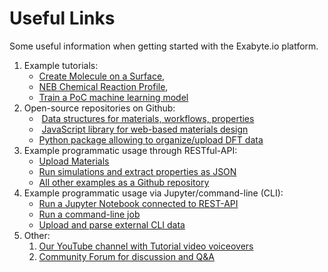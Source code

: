 # Useful Links

Some useful information when getting started with the Exabyte.io platform.

<!-- TODO: convert to markdown -->

<ol>
    <li>Example tutorials:
        <ul>
            <li><a href="/tutorials/materials/molecule-surface/" target="_blank">Create Molecule on a Surface</a>,</li>
            <li><a href="/tutorials/dft/chemical/reaction-profile-qe/" target="_blank">NEB Chemical Reaction Profile</a>,</li>
            <li><a href="/tutorials/ml/train-ml-model/" target="_blank">Train a PoC machine learning model</a></li>
        </ul>
    </li>
    <li>Open-source repositories on Github:
        <ul>
            <li> <a href="https://github.com/exabyte-io/" target="_blank">Data structures for materials, workflows, properties</a></li>
            <li> <a href="https://github.com/Exabyte-io/materials-designer" target="_blank">JavaScript library for web-based&nbsp;materials design</a></li>
            <li><a href="https://github.com/Exabyte-io/exaparser" target="_blank">Python package allowing to organize/upload&nbsp;DFT data</a></li>
        </ul>
    </li>
    <li>Example programmatic usage through RESTful-API:
        <ul>
            <li><a href="https://github.com/Exabyte-io/exabyte-api-examples/blob/master/examples/material/create_material.ipynb" target="_blank">Upload Materials</a></li>
            <li><a href="https://github.com/Exabyte-io/exabyte-api-examples/blob/master/examples/job/run-simulations-and-extract-properties.ipynb" target="_blank">Run simulations and extract properties as JSON</a></li>
            <li><a href="https://github.com/Exabyte-io/exabyte-api-examples" target="_blank">All other examples as a Github repository</a></li>
        </ul>
    </li>
    <li>Example programmatic usage via Jupyter/command-line (CLI):
        <ul>
            <li><a href="/tutorials/other/jupyter/" target="_blank">Run a Jupyter Notebook connected to REST-API</a></li>
            <li><a href="/tutorials/jobs-cli/job-cli-example/" target="_blank">Run a command-line job</a></li>
            <li><a href="/tutorials/other/external-upload/" target="_blank">Upload and parse external CLI data</a></li>
        </ul>
    </li>
    <li>Other:
        <ol>
            <li><a href="https://www.youtube.com/channel/UCL4UmkYffcskh_BLW9JVNcw/videos" target="_blank">Our YouTube channel with&nbsp;Tutorial video&nbsp;voiceovers</a></li>
            <li><a href="https://support.exabyte.io" target="_blank">Community Forum for discussion and Q&amp;A</a></li>
        </ol>
    </li>
</ol>

